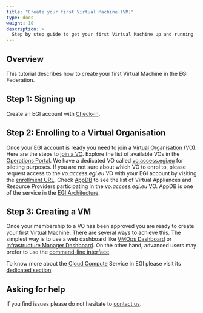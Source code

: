 ```yaml
---
title: "Create your first Virtual Machine (VM)"
type: docs
weight: 10
description: >
  Step by step guide to get your first Virtual Machine up and running
---
```


## Overview

This tutorial describes how to create your first Virtual Machine in the EGI Federation.

## Step 1: Signing up

Create an EGI account with [Check-in](../../aai/check-in/signup).

## Step 2: Enrolling to a Virtual Organisation

Once your EGI account is ready you need to join a
[Virtual Organisation (VO)](https://confluence.egi.eu/display/EGIG/Virtual+organisation).
Here are the steps to [join a VO](../../aai/check-in/joining-virtual-organisation/).
Explore the list of available VOs in the
[Operations Portal](https://operations-portal.egi.eu/vo/a/list).
We have a dedicated VO called
[vo.access.egi.eu](https://operations-portal.egi.eu/vo/view/voname/vo.access.egi.eu)
for piloting purposes. If you are not sure about which VO to enrol to, please request
access to the _vo.access.egi.eu_ VO with your EGI account by visiting the
[enrollment URL](https://aai.egi.eu/registry/co_petitions/start/coef:240). Check
[AppDB](https://appdb.egi.eu/store/vo/vo.access.egi.eu) to see the list of
Virtual Appliances and Resource Providers participating in the _vo.access.egi.eu_ VO.
AppDB is one of the service in the
[EGI Architecture](../../getting-started/architecture/).

## Step 3: Creating a VM

Once your membership to a VO has been approved you are ready to create your first
Virtual Machine. There are several ways to achieve this. The simplest way is to
use a web dashboard like [VMOps Dashboard](../../compute/cloud-compute/monitor) or
[Infrastructure Manager Dashboard](../../compute/orchestration/im/dashboard).
On the other hand, advanced users
may prefer to use the [command-line interface](../../getting-started/cli).

To know more about the [Cloud Compute](https://www.egi.eu/service/cloud-compute/)
Service in EGI please visit its [dedicated section](../../compute/cloud-compute).

## Asking for help

If you find issues please do not hesitate to [contact us](../../../support/).
